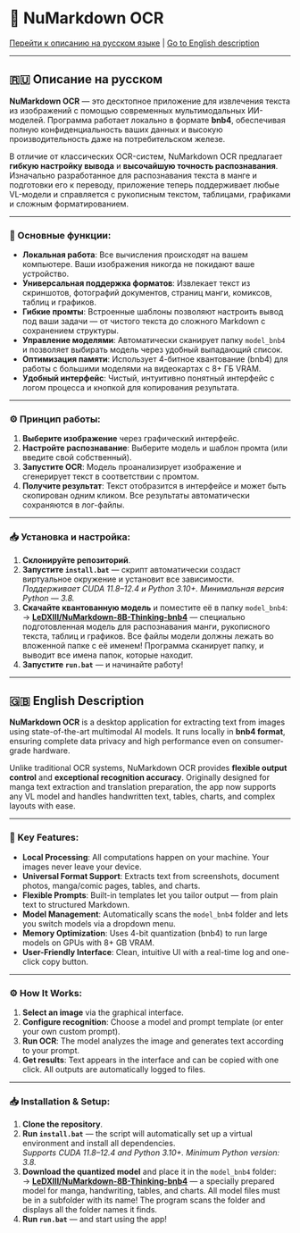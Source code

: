 # 🚀 NuMarkdown OCR

[Перейти к описанию на русском языке](#-описание-на-русском) | [Go to English description](#-english-description)

---

## 🇷🇺 Описание на русском

**NuMarkdown OCR** — это десктопное приложение для извлечения текста из изображений с помощью современных мультимодальных ИИ-моделей. Программа работает локально в формате **bnb4**, обеспечивая полную конфиденциальность ваших данных и высокую производительность даже на потребительском железе.

В отличие от классических OCR-систем, NuMarkdown OCR предлагает **гибкую настройку вывода** и **высочайшую точность распознавания**. Изначально разработанное для распознавания текста в манге и подготовки его к переводу, приложение теперь поддерживает любые VL-модели и справляется с рукописным текстом, таблицами, графиками и сложным форматированием.

---

### 🔑 Основные функции:

*   **Локальная работа**: Все вычисления происходят на вашем компьютере. Ваши изображения никогда не покидают ваше устройство.
*   **Универсальная поддержка форматов**: Извлекает текст из скриншотов, фотографий документов, страниц манги, комиксов, таблиц и графиков.
*   **Гибкие промты**: Встроенные шаблоны позволяют настроить вывод под ваши задачи — от чистого текста до сложного Markdown с сохранением структуры.
*   **Управление моделями**: Автоматически сканирует папку `model_bnb4` и позволяет выбирать модель через удобный выпадающий список.
*   **Оптимизация памяти**: Использует 4-битное квантование (bnb4) для работы с большими моделями на видеокартах с 8+ ГБ VRAM.
*   **Удобный интерфейс**: Чистый, интуитивно понятный интерфейс с логом процесса и кнопкой для копирования результата.

---

### ⚙️ Принцип работы:

1.  **Выберите изображение** через графический интерфейс.
2.  **Настройте распознавание**: Выберите модель и шаблон промта (или введите свой собственный).
3.  **Запустите OCR**: Модель проанализирует изображение и сгенерирует текст в соответствии с промтом.
4.  **Получите результат**: Текст отобразится в интерфейсе и может быть скопирован одним кликом. Все результаты автоматически сохраняются в лог-файлы.

---

### 📥 Установка и настройка:

1.  **Склонируйте репозиторий**.
2.  **Запустите `install.bat`** — скрипт автоматически создаст виртуальное окружение и установит все зависимости.  
    *Поддерживает CUDA 11.8–12.4 и Python 3.10+. Минимальная версия Python — 3.8.*
3.  **Скачайте квантованную модель** и поместите её в папку `model_bnb4`:  
    → **[LeDXIII/NuMarkdown-8B-Thinking-bnb4](https://huggingface.co/LeDXIII/NuMarkdown-8B-Thinking-bnb4)** — специально подготовленная модель для распознавания манги, рукописного текста, таблиц и графиков.
    Все файлы модели должны лежать во вложенной папке с её именем! Программа сканирует папку, и выводит все имена папок, которые находит. 
5.  **Запустите `run.bat`** — и начинайте работу!

---

## 🇬🇧 English Description

**NuMarkdown OCR** is a desktop application for extracting text from images using state-of-the-art multimodal AI models. It runs locally in **bnb4 format**, ensuring complete data privacy and high performance even on consumer-grade hardware.

Unlike traditional OCR systems, NuMarkdown OCR provides **flexible output control** and **exceptional recognition accuracy**. Originally designed for manga text extraction and translation preparation, the app now supports any VL model and handles handwritten text, tables, charts, and complex layouts with ease.

---

### 🔑 Key Features:

*   **Local Processing**: All computations happen on your machine. Your images never leave your device.
*   **Universal Format Support**: Extracts text from screenshots, document photos, manga/comic pages, tables, and charts.
*   **Flexible Prompts**: Built-in templates let you tailor output — from plain text to structured Markdown.
*   **Model Management**: Automatically scans the `model_bnb4` folder and lets you switch models via a dropdown menu.
*   **Memory Optimization**: Uses 4-bit quantization (bnb4) to run large models on GPUs with 8+ GB VRAM.
*   **User-Friendly Interface**: Clean, intuitive UI with a real-time log and one-click copy button.

---

### ⚙️ How It Works:

1.  **Select an image** via the graphical interface.
2.  **Configure recognition**: Choose a model and prompt template (or enter your own custom prompt).
3.  **Run OCR**: The model analyzes the image and generates text according to your prompt.
4.  **Get results**: Text appears in the interface and can be copied with one click. All outputs are automatically logged to files.

---

### 📥 Installation & Setup:

1.  **Clone the repository**.
2.  **Run `install.bat`** — the script will automatically set up a virtual environment and install all dependencies.  
    *Supports CUDA 11.8–12.4 and Python 3.10+. Minimum Python version: 3.8.*
3.  **Download the quantized model** and place it in the `model_bnb4` folder:  
    → **[LeDXIII/NuMarkdown-8B-Thinking-bnb4](https://huggingface.co/LeDXIII/NuMarkdown-8B-Thinking-bnb4)** — a specially prepared model for manga, handwriting, tables, and charts.
    All model files must be in a subfolder with its name! The program scans the folder and displays all the folder names it finds.
5.  **Run `run.bat`** — and start using the app!
